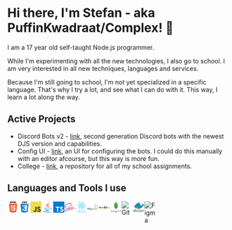 # Hi there, I'm Stefan - aka PuffinKwadraat/Complex! 👋

I am a 17 year old self-taught Node.js programmer.

While I'm experimenting with all the new technologies, I also go to school. I am very interested in all new techniques, languages and services.

Because I'm still going to school, I'm not yet specialized in a specific language. That's why I try a lot, and see what I can do with it. This way, I learn a lot along the way.

## Active Projects

- Discord Bots v2 - [link](https://github.com/PuffinKwadraat/Discord-Bots-v2), second generation Discord bots with the newest DJS version and capabilities.
- Config UI - [link](https://github.com/PuffinKwadraat/bot-config-ui), an UI for configuring the bots. I could do this manually with an editor afcourse, but this way is more fun.
- College - [link](https://github.com/PuffinKwadraat/HvA-NL-J1), a repository for all of my school assignments.

## Languages and Tools I use

[<img align="left" alt="HTML5" width="26px" src="https://raw.githubusercontent.com/devicons/devicon/master/icons/html5/html5-original-wordmark.svg" />](https://github.com/PuffinKwadraat)
[<img align="left" alt="CSS3" width="26px" src="https://raw.githubusercontent.com/devicons/devicon/master/icons/css3/css3-original-wordmark.svg" />](https://github.com/PuffinKwadraat)
[<img align="left" alt="JS" width="26px" src="https://raw.githubusercontent.com/devicons/devicon/master/icons/javascript/javascript-original.svg" />](https://www.javascript.com/)
[<img align="left" alt="Java" width="26px" src="https://raw.githubusercontent.com/devicons/devicon/master/icons/java/java-original.svg" />](https://www.java.com/en/)
[<img align="left" alt="TS" width="26px" src="https://raw.githubusercontent.com/devicons/devicon/master/icons/typescript/typescript-original.svg" />](https://www.typescriptlang.org/)
[<img align="left" alt="Sass" width="26px" src="https://raw.githubusercontent.com/devicons/devicon/master/icons/sass/sass-original.svg" />](https://sass-lang.com/)
[<img align="left" alt="React" width="26px" src="https://raw.githubusercontent.com/devicons/devicon/master/icons/react/react-original-wordmark.svg" />](https://reactjs.org/)
[<img align="left" alt="MySql" width="26px" src="https://raw.githubusercontent.com/devicons/devicon/master/icons/mysql/mysql-original-wordmark.svg" />](https://www.mysql.com/)
[<img align="left" alt="Node.js" width="26px" src="https://raw.githubusercontent.com/devicons/devicon/master/icons/nodejs/nodejs-original-wordmark.svg" />](https://nodejs.org/en/)
[<img align="left" alt="MongoDB" width="26px" src="https://raw.githubusercontent.com/devicons/devicon/master/icons/mongodb/mongodb-original-wordmark.svg" />](https://www.mongodb.com/)
[<img align="left" alt="Git" width="26px" src="https://www.vectorlogo.zone/logos/git-scm/git-scm-icon.svg" />](https://git-scm.com/)
[<img align="left" alt="Docker" width="26px" src="https://raw.githubusercontent.com/devicons/devicon/master/icons/docker/docker-original-wordmark.svg" />](https://www.docker.com/)
[<img align="left" alt="Figma" width="26px" src="https://www.vectorlogo.zone/logos/figma/figma-icon.svg"/>](https://www.figma.com/)
